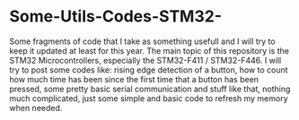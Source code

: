# Some-Utils-Codes-STM32-
Some fragments of code that I take as something usefull and I will try to keep it updated at least for this year.
The main topic of this repository is the STM32 Microcontrollers, especially the STM32-F411 / STM32-F446. I will try to post some codes like: rising edge detection of a button, how to count how much time has been since the first time that a button has been pressed, some pretty basic serial communication and stuff like that, nothing much complicated, just some simple and basic code to refresh my memory when needed.
